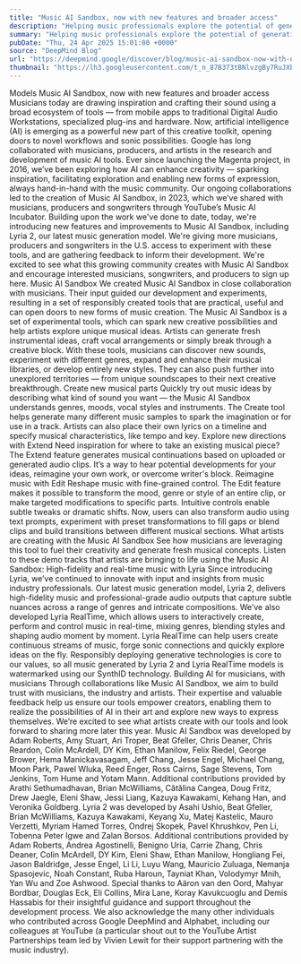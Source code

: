```yaml
---
title: "Music AI Sandbox, now with new features and broader access"
description: "Helping music professionals explore the potential of generative AI"
summary: "Helping music professionals explore the potential of generative AI"
pubDate: "Thu, 24 Apr 2025 15:01:00 +0000"
source: "DeepMind Blog"
url: "https://deepmind.google/discover/blog/music-ai-sandbox-now-with-new-features-and-broader-access/"
thumbnail: "https://lh3.googleusercontent.com/t_n_87B373tBNlvzgBy7RuJXb5hoPdLtBBgWjzfJnVuauI0JFwiYAyGM_LMl-yeJ3zNWO782VBE8m6ByaxDJoIvIbWoQ_DQPMdxszprk5Tbh2xQx5Q=w528-h297-n-nu-rw"
---
```


Models
Music AI Sandbox, now with new features and broader access
Musicians today are drawing inspiration and crafting their sound using a broad ecosystem of tools — from mobile apps to traditional Digital Audio Workstations, specialized plug-ins and hardware. Now, artificial intelligence (AI) is emerging as a powerful new part of this creative toolkit, opening doors to novel workflows and sonic possibilities.
Google has long collaborated with musicians, producers, and artists in the research and development of music AI tools. Ever since launching the Magenta project, in 2016, we’ve been exploring how AI can enhance creativity — sparking inspiration, facilitating exploration and enabling new forms of expression, always hand-in-hand with the music community.
Our ongoing collaborations led to the creation of Music AI Sandbox, in 2023, which we’ve shared with musicians, producers and songwriters through YouTube’s Music AI Incubator.
Building upon the work we've done to date, today, we're introducing new features and improvements to Music AI Sandbox, including Lyria 2, our latest music generation model. We're giving more musicians, producers and songwriters in the U.S. access to experiment with these tools, and are gathering feedback to inform their development.
We're excited to see what this growing community creates with Music AI Sandbox and encourage interested musicians, songwriters, and producers to sign up here.
Music AI Sandbox
We created Music AI Sandbox in close collaboration with musicians. Their input guided our development and experiments, resulting in a set of responsibly created tools that are practical, useful and can open doors to new forms of music creation.
The Music AI Sandbox is a set of experimental tools, which can spark new creative possibilities and help artists explore unique musical ideas. Artists can generate fresh instrumental ideas, craft vocal arrangements or simply break through a creative block.
With these tools, musicians can discover new sounds, experiment with different genres, expand and enhance their musical libraries, or develop entirely new styles. They can also push further into unexplored territories — from unique soundscapes to their next creative breakthrough.
Create new musical parts
Quickly try out music ideas by describing what kind of sound you want — the Music AI Sandbox understands genres, moods, vocal styles and instruments. The Create tool helps generate many different music samples to spark the imagination or for use in a track. Artists can also place their own lyrics on a timeline and specify musical characteristics, like tempo and key.
Explore new directions with Extend
Need inspiration for where to take an existing musical piece? The Extend feature generates musical continuations based on uploaded or generated audio clips. It’s a way to hear potential developments for your ideas, reimagine your own work, or overcome writer's block.
Reimagine music with Edit
Reshape music with fine-grained control. The Edit feature makes it possible to transform the mood, genre or style of an entire clip, or make targeted modifications to specific parts. Intuitive controls enable subtle tweaks or dramatic shifts. Now, users can also transform audio using text prompts, experiment with preset transformations to fill gaps or blend clips and build transitions between different musical sections.
What artists are creating with the Music AI Sandbox
See how musicians are leveraging this tool to fuel their creativity and generate fresh musical concepts.
Listen to these demo tracks that artists are bringing to life using the Music AI Sandbox:
High-fidelity and real-time music with Lyria
Since introducing Lyria, we’ve continued to innovate with input and insights from music industry professionals. Our latest music generation model, Lyria 2, delivers high-fidelity music and professional-grade audio outputs that capture subtle nuances across a range of genres and intricate compositions.
We’ve also developed Lyria RealTime, which allows users to interactively create, perform and control music in real-time, mixing genres, blending styles and shaping audio moment by moment. Lyria RealTime can help users create continuous streams of music, forge sonic connections and quickly explore ideas on the fly.
Responsibly deploying generative technologies is core to our values, so all music generated by Lyria 2 and Lyria RealTime models is watermarked using our SynthID technology.
Building AI for musicians, with musicians
Through collaborations like Music AI Sandbox, we aim to build trust with musicians, the industry and artists. Their expertise and valuable feedback help us ensure our tools empower creators, enabling them to realize the possibilities of AI in their art and explore new ways to express themselves. We’re excited to see what artists create with our tools and look forward to sharing more later this year.
Music AI Sandbox was developed by Adam Roberts, Amy Stuart, Ari Troper, Beat Gfeller, Chris Deaner, Chris Reardon, Colin McArdell, DY Kim, Ethan Manilow, Felix Riedel, George Brower, Hema Manickavasagam, Jeff Chang, Jesse Engel, Michael Chang, Moon Park, Pawel Wluka, Reed Enger, Ross Cairns, Sage Stevens, Tom Jenkins, Tom Hume and Yotam Mann. Additional contributions provided by Arathi Sethumadhavan, Brian McWilliams, Cătălina Cangea, Doug Fritz, Drew Jaegle, Eleni Shaw, Jessi Liang, Kazuya Kawakami, Kehang Han, and Veronika Goldberg.
Lyria 2 was developed by Asahi Ushio, Beat Gfeller, Brian McWilliams, Kazuya Kawakami, Keyang Xu, Matej Kastelic, Mauro Verzetti, Myriam Hamed Torres, Ondrej Skopek, Pavel Khrushkov, Pen Li, Tobenna Peter Igwe and Zalan Borsos. Additional contributions provided by Adam Roberts, Andrea Agostinelli, Benigno Uria, Carrie Zhang, Chris Deaner, Colin McArdell, DY Kim, Eleni Shaw, Ethan Manilow, Hongliang Fei, Jason Baldridge, Jesse Engel, Li Li, Luyu Wang, Mauricio Zuluaga, Nemanja Spasojevic, Noah Constant, Ruba Haroun, Tayniat Khan, Volodymyr Mnih, Yan Wu and Zoe Ashwood.
Special thanks to Aäron van den Oord, Mahyar Bordbar, Douglas Eck, Eli Collins, Mira Lane, Koray Kavukcuoglu and Demis Hassabis for their insightful guidance and support throughout the development process.
We also acknowledge the many other individuals who contributed across Google DeepMind and Alphabet, including our colleagues at YouTube (a particular shout out to the YouTube Artist Partnerships team led by Vivien Lewit for their support partnering with the music industry).